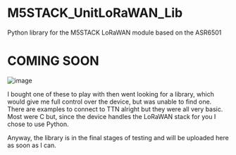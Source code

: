 
# M5STACK_UnitLoRaWAN_Lib
Python library for the M5STACK LoRaWAN module based on the ASR6501

# COMING SOON

![image](https://user-images.githubusercontent.com/15849181/181081701-dac20552-7a27-42bb-9530-ce337279bdee.png)

I bought one of these to play with then went looking for a library, which would give me full control over the device, but was unable to find one. There are examples to connect to TTN alright but they were all very basic. Most were C but, since the device handles the LoRaWAN stack for you I chose to use Python.

Anyway, the library is in the final stages of testing and will be uploaded here as soon as I can.

